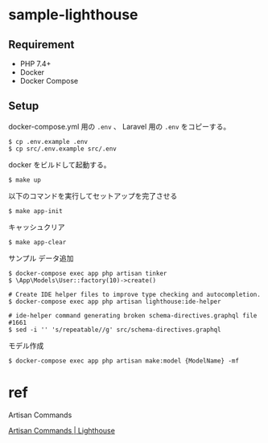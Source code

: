 # sample-lighthouse

## Requirement

- PHP 7.4+
- Docker
- Docker Compose 

## Setup

docker-compose.yml 用の `.env` 、 Laravel 用の `.env` をコピーする。
```shell
$ cp .env.example .env
$ cp src/.env.example src/.env
```

docker をビルドして起動する。
```shell
$ make up
```

以下のコマンドを実行してセットアップを完了させる
```shell
$ make app-init
```

キャッシュクリア

```shell
$ make app-clear
```

サンプル データ追加
```shell
$ docker-compose exec app php artisan tinker
$ \App\Models\User::factory(10)->create()
```

```shell
# Create IDE helper files to improve type checking and autocompletion.
$ docker-compose exec app php artisan lighthouse:ide-helper

# ide-helper command generating broken schema-directives.graphql file #1661
$ sed -i '' 's/repeatable//g' src/schema-directives.graphql
```

モデル作成
```shell
$ docker-compose exec app php artisan make:model {ModelName} -mf
```

# ref
Artisan Commands

[Artisan Commands \| Lighthouse](https://lighthouse-php.com/4/api-reference/commands.html#cache)
